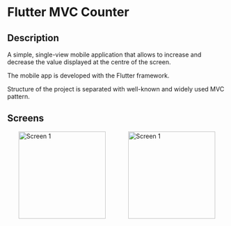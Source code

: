 # Flutter MVC Counter

## Description

A simple, single-view mobile application that allows to increase and decrease the value displayed at the centre of the screen.

The mobile app is developed with the Flutter framework.

Structure of the project is separated with well-known and widely used MVC pattern.

## Screens
<div style="display: flex; justify-content: space-around; max-height: 355.56px" >
<img src="http://i.imgur.com/XiSsU33.png" alt="Screen 1" width="200"/>

<img src="https://i.ibb.co/Nr31T3H/s2.png" alt="Screen 1" width="200"/>
</div>
